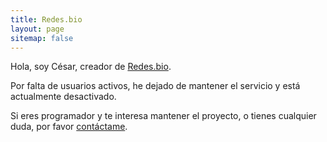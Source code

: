 ```yaml
---
title: Redes.bio
layout: page
sitemap: false
---
```


Hola, soy César, creador de [Redes.bio](redes.bio).

Por falta de usuarios activos, he dejado de mantener el servicio y está
actualmente desactivado.

Si eres programador y te interesa mantener el proyecto, o tienes cualquier
duda, por favor [contáctame](/contact).
